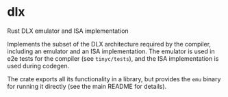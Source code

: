 # dlx
Rust DLX emulator and ISA implementation

Implements the subset of the DLX architecture required by the compiler, including an emulator and an ISA implementation. The emulator is used in e2e tests for the compiler (see `tinyc/tests`), and the ISA implementation is used during codegen.

The crate exports all its functionality in a library, but provides the `emu` binary for running it directly (see the main README for details).
